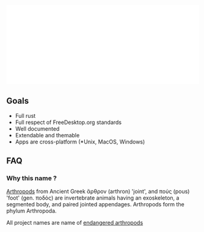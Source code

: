 [![](../metrics/metrics.svg)](Https://GitHub.com/Atrophaneura)

## Goals

- Full rust
- Full respect of FreeDesktop.org standards
- Well documented
- Extendable and themable 
- Apps are cross-platform (*Unix, MacOS, Windows)

## FAQ

### Why this name ?

[Arthropods](https://en.m.wikipedia.org/wiki/Arthropod) from Ancient Greek ἄρθρον (arthron) 'joint', and πούς (pous) 'foot' (gen. ποδός) are invertebrate animals having an exoskeleton, a segmented body, and paired jointed appendages. Arthropods form the phylum Arthropoda.

All project names are name of [endangered arthropods](https://en.m.wikipedia.org/wiki/List_of_endangered_arthropods)
